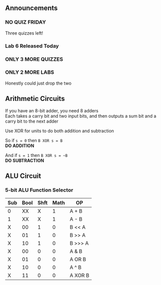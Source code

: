 ## Announcements
### NO QUIZ FRIDAY
Three quizzes left!
### Lab 6 Released Today
### ONLY 3 MORE QUIZZES
### ONLY 2 MORE LABS
Honestly could just drop the two

## Arithmetic Circuits
If you have an 8-bit adder, you need 8 adders  
Each takes a carry bit and two input bits, and then outputs
a sum bit and a carry bit to the next adder  

Use XOR for units to do both addition and subtraction  

So if `s = 0` then `B XOR s = B`  
**DO ADDITION**  

And if `s = 1` then `B XOR s = ~B`  
**DO SUBTRACTION**  

## ALU Circuit
### 5-bit ALU Function Selector

| Sub | Bool | Shft | Math | OP |
|-----|------|------|------|----|
| 0 | XX | X | 1 | A + B |
| 1 | XX | X | 1 | A - B |
| X | 00 | 1 | 0 | B << A | 
| X | 01 | 1 | 0 | B >> A |
| X | 10 | 1 | 0 | B >>> A |
| X | 00 | 0 | 0 | A & B |
| X | 01 | 0 | 0 | A OR B |
| X | 10 | 0 | 0 | A ^ B |
| X | 11 | 0 | 0 | A XOR B |

